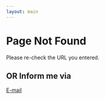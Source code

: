 ```yaml
---
layout: main
---
```


<div class="error-page">
  <h1> <i class="fa fa-exclamation"></i> <i class="fa fa-exclamation"></i> Page Not Found <i class="fa fa-frown-o"></i> </h1>

  Please re-check the URL you entered.

  <h2>OR Inform me via</h2>

  <a href="mailto:{{site.email}}">
  <i class="fa fa-envelope"></i> E-mail</a>
</div>
